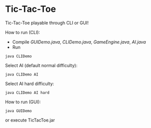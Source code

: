 # Tic-Tac-Toe

Tic-Tac-Toe playable through CLI or GUI!

How to run (CLI):
- Compile *GUIDemo.java*, *CLIDemo.java*, *GameEngine.java*, *AI.java*
- Run
```
java CLIDemo
```

Select AI (default normal difficulty):
```
java CLIDemo AI
```

Select AI hard difficulty:
```
java CLIDemo AI hard
```

How to run (GUI):
```
java GUIDemo
```
or execute TicTacToe.jar
